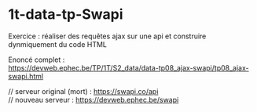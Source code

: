 # 1t-data-tp-Swapi

Exercice : réaliser des requêtes ajax sur une api et construire dynmiquement du code HTML  
  
Enoncé complet :  
https://devweb.ephec.be/TP/1T/S2_data/data-tp08_ajax-swapi/tp08_ajax-swapi.html  
  
// serveur original (mort) : https://swapi.co/api  
// nouveau serveur : https://devweb.ephec.be/swapi  
  
